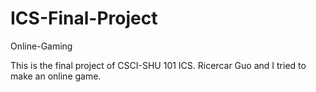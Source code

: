 # ICS-Final-Project
Online-Gaming

This is the final project of CSCI-SHU 101 ICS. Ricercar Guo and I tried to make an online game.
